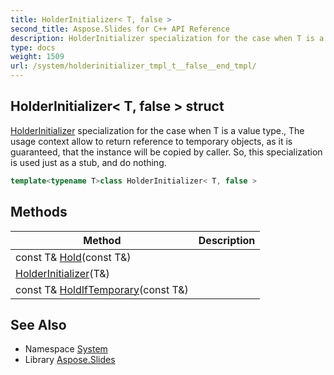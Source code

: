 ```yaml
---
title: HolderInitializer< T, false >
second_title: Aspose.Slides for C++ API Reference
description: HolderInitializer specialization for the case when T is a value type., The usage context allow to return reference to temporary objects, as it is guaranteed, that the instance will be copied by caller. So, this specialization is used just as a stub, and do nothing.
type: docs
weight: 1509
url: /system/holderinitializer_tmpl_t__false__end_tmpl/
---
```

## HolderInitializer< T, false > struct


[HolderInitializer](../holderinitializer/) specialization for the case when T is a value type., The usage context allow to return reference to temporary objects, as it is guaranteed, that the instance will be copied by caller. So, this specialization is used just as a stub, and do nothing.

```cpp
template<typename T>class HolderInitializer< T, false >
```

## Methods

| Method | Description |
| --- | --- |
| const T\& [Hold](./hold/)(const T\&) |  |
|  [HolderInitializer](./holderinitializer/)(T\&) |  |
| const T\& [HoldIfTemporary](./holdiftemporary/)(const T\&) |  |
## See Also

* Namespace [System](../)
* Library [Aspose.Slides](../../)